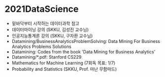 # 2021DataScience
- 밑바닥부터 시작하는 데이터과학 참고
- 데이터마이닝 강의 (SKKU, 김성진 교수님)
- 인공지능통계론 강의 (SKKU, 구자환 교수님)
- Datamining/BusinessAnalyticsProblemSolving: Data Mining For Business Analytics Problems Solutions
- Datamining: Codes from the book 'Data Mining for Business Analytics'
- Datamining/*.pdf: Stanford CS229
- Mathematics for Machine Learning (7회독 목표: 1/7)
- Probability and Statistics (SKKU, Prof. 마난 무함마드)
